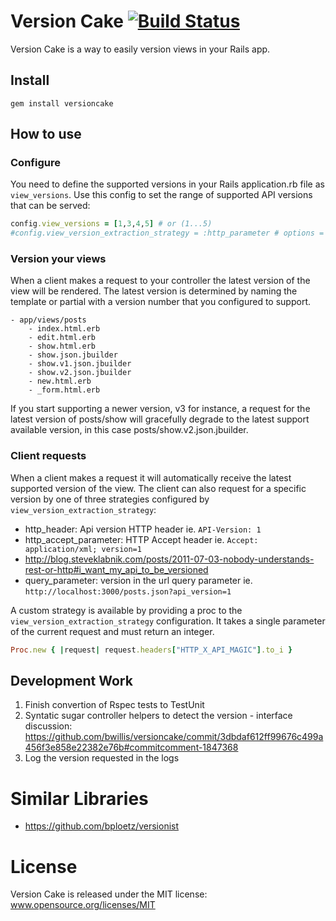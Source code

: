 # Version Cake [![Build Status](https://secure.travis-ci.org/bwillis/versioncake.png?branch=master)](http://travis-ci.org/bwillis/versioncake)

Version Cake is a way to easily version views in your Rails app.

## Install

```
gem install versioncake
```

## How to use

### Configure

You need to define the supported versions in your Rails application.rb file as
```view_versions```. Use this config to set the range of supported API
versions that can be served:

```ruby
config.view_versions = [1,3,4,5] # or (1...5)
#config.view_version_extraction_strategy = :http_parameter # options = :http_header, :http_accept_parameter, :query_parameter, custom Proc
```

### Version your views

When a client makes a request to your controller the latest version of the
view will be rendered. The latest version is determined by naming the template
or partial with a version number that you configured to support.

```
- app/views/posts
    - index.html.erb
    - edit.html.erb
    - show.html.erb
    - show.json.jbuilder
    - show.v1.json.jbuilder
    - show.v2.json.jbuilder
    - new.html.erb
    - _form.html.erb
```

If you start supporting a newer version, v3 for instance, a request for the latest
version of posts/show will gracefully degrade to the latest support available
version, in this case posts/show.v2.json.jbuilder.

### Client requests

When a client makes a request it will automatically receive the latest supported
version of the view. The client can also request for a specific version by one of three
strategies configured by ``view_version_extraction_strategy``:

 - http_header: Api version HTTP header ie. ```API-Version: 1```
 - http_accept_parameter: HTTP Accept header ie. ```Accept: application/xml; version=1```
  - http://blog.steveklabnik.com/posts/2011-07-03-nobody-understands-rest-or-http#i_want_my_api_to_be_versioned
 - query_parameter: version in the url query parameter ie. ```http://localhost:3000/posts.json?api_version=1```

A custom strategy is available by providing a proc to the ``view_version_extraction_strategy`` configuration. It
takes a single parameter of the current request and must return an integer.

```ruby
Proc.new { |request| request.headers["HTTP_X_API_MAGIC"].to_i }
```

## Development Work

1. Finish convertion of Rspec tests to TestUnit
2. Syntatic sugar controller helpers to detect the version - interface discussion: https://github.com/bwillis/versioncake/commit/3dbdaf612ff99676c499a456f3e858e22382e76b#commitcomment-1847368
3. Log the version requested in the logs

# Similar Libraries

- https://github.com/bploetz/versionist

# License

Version Cake is released under the MIT license: www.opensource.org/licenses/MIT
